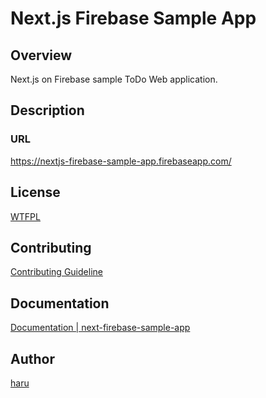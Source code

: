 # Next.js Firebase Sample App

## Overview

Next.js on Firebase sample ToDo Web application.

## Description

### URL

<https://nextjs-firebase-sample-app.firebaseapp.com/>

## License

[WTFPL](LICENSE)

## Contributing

[Contributing Guideline](https://haru52.github.io/next-firebase-sample-app/CONTRIBUTING.html)

## Documentation

[Documentation | next-firebase-sample-app](https://haru52.com/next-firebase-sample-app/)

## Author
<!-- vale Microsoft.Vocab = YES -->

[haru](https://haru52.com/)
